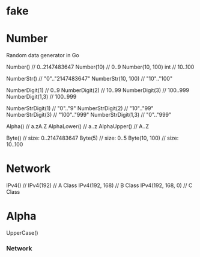# fake

# Number

Random data generator in Go

Number() // 0..2147483647
Number(10) // 0..9 
Number(10, 100) int // 10..100

NumberStr() // "0".."2147483647"
NumberStr(10, 100) // "10".."100"


NumberDigit(1) //  0..9
NumberDigit(2) // 10..99
NumberDigit(3) // 100..999
NumberDigit(1,3) // 100..999

NumberStrDigit(1) //  "0".."9"
NumberStrDigit(2) // "10".."99"
NumberStrDigit(3) // "100".."999"
NumberStrDigit(1,3) // "0".."999"

Alpha() // a.zA.Z
AlphaLower() // a..z 
AlphaUpper() // A..Z

Byte() // size: 0..2147483647
Byte(5) // size: 0..5
Byte(10, 100) // size: 10..100


# Network

IPv4() //
IPv4(192) // A Class
IPv4(192, 168) // B Class
IPv4(192, 168, 0) // C Class

# Alpha

UpperCase()



### Network
